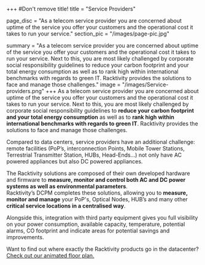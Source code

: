 +++
#Don't remove title!
title = "Service Providers"

page_disc = "As a telecom service provider you are concerned about uptime of the service you offer your customers and the operational cost it takes to run your service."
section_pic = "/images/page-pic.jpg"

summary = "As a telecom service provider you are concerned about uptime of the service you offer your customers and the operational cost it takes to run your service. Next to this, you are most likely challenged by corporate social responsibility guidelines to reduce your carbon footprint and your total energy consumption as well as to rank high within international benchmarks with regards to green IT. Racktivity provides the solutions to face and manage those challenges."
image = "/images/Service-providers.png"
+++
As a telecom service provider you are concerned about uptime of the service you offer your customers and the operational cost it takes to run your service. Next to this, you are most likely challenged by corporate social responsibility guidelines to **reduce your carbon footprint and your total energy consumption** as well as to **rank high within international benchmarks with regards to green IT**. Racktivity provides the solutions to face and manage those challenges.

Compared to data centers, service providers have an additional challenge: remote facilities (PoP’s, interconnection Points, Mobile Tower Stations, Terrestrial Transmitter Station, HUBs, Head-Ends…) not only have AC powered appliances but also DC powered appliances.

The Racktivity solutions are composed of their own developed hardware and firmware to **measure, monitor and control both AC and DC power systems as well as environmental parameters**. \
Racktivity’s DCPM completes these solutions, allowing you to **measure, monitor and manage** your PoP's, Optical Nodes, HUB’s and many other **critical service locations in a centralised way**.

Alongside this, integration with third party equipment gives you full visibility on your power consumption, available capacity, temperature, potential alarms, CO footprint and indicate areas for potential savings and improvements.

Want to find out where exactly the Racktivity products go in the datacenter? [Check out our animated floor plan.](/post/data-center-floor-plan-solution-overview)